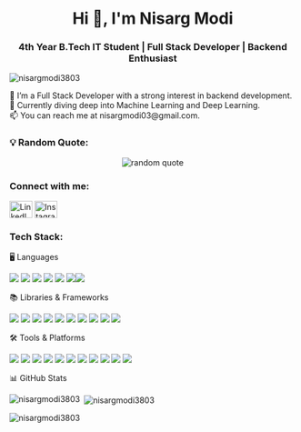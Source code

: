 <h1 align="center">Hi 👋, I'm Nisarg Modi</h1> <h3 align="center">4th Year B.Tech IT Student | Full Stack Developer | Backend Enthusiast</h3> <p align="left"> <img src="https://komarev.com/ghpvc/?username=nisargmodi3803&label=Profile%20views&color=0e75b6&style=flat" alt="nisargmodi3803" /> </p>
🔭 I’m a Full Stack Developer with a strong interest in backend development.<br>
🌱 Currently diving deep into Machine Learning and Deep Learning.<br>
📫 You can reach me at nisargmodi03@gmail.com.
<h3 align="left">💡 Random Quote:</h3> <p align="center"> <img src="https://quotes-github-readme.vercel.app/api?type=horizontal&theme=radical" alt="random quote" /> </p> <h3 align="left">Connect with me:</h3> <p align="left"> <a href="https://www.linkedin.com/in/nisarg-modi-b7b8a8222" target="blank"><img align="center" src="https://raw.githubusercontent.com/rahuldkjain/github-profile-readme-generator/master/src/images/icons/Social/linked-in-alt.svg" alt="LinkedIn" height="30" width="40" /></a> <a href="https://instagram.com/i_nisarg._003" target="blank"><img align="center" src="https://raw.githubusercontent.com/rahuldkjain/github-profile-readme-generator/master/src/images/icons/Social/instagram.svg" alt="Instagram" height="30" width="40" /></a> </p> <h3 align="left">Tech Stack:</h3>
🖥️ Languages
<p align="left"> <img src="https://img.shields.io/badge/C++-00599C?style=for-the-badge&logo=c%2B%2B&logoColor=white"/> <img src="https://img.shields.io/badge/CSS-1572B6?style=for-the-badge&logo=css3&logoColor=white"/> <img src="https://img.shields.io/badge/HTML-E34F26?style=for-the-badge&logo=html5&logoColor=white"/> <img src="https://img.shields.io/badge/Java-007396?style=for-the-badge&logo=java&logoColor=white"/> <img src="https://img.shields.io/badge/JavaScript-F7DF1E?style=for-the-badge&logo=javascript&logoColor=black"/> <img src="https://img.shields.io/badge/Python-3776AB?style=for-the-badge&logo=python&logoColor=white"/><img src="https://img.shields.io/badge/C%23-239120?style=for-the-badge&logo=c-sharp&logoColor=white"/>
</p> </p>
📚 Libraries & Frameworks
<p align="left">  <img src="https://img.shields.io/badge/Express.js-404D59?style=for-the-badge"/>  <img src="https://img.shields.io/badge/Node.js-339933?style=for-the-badge&logo=nodedotjs&logoColor=white"/> <img src="https://img.shields.io/badge/React-61DAFB?style=for-the-badge&logo=react&logoColor=black"/> <img src="https://img.shields.io/badge/Redux-764ABC?style=for-the-badge&logo=redux&logoColor=white"/>  <img src="https://img.shields.io/badge/Numpy-013243?style=for-the-badge&logo=numpy&logoColor=white"/> <img src="https://img.shields.io/badge/Pandas-150458?style=for-the-badge&logo=pandas&logoColor=white"/> <img src="https://img.shields.io/badge/Scikit_Learn-F7931E?style=for-the-badge&logo=scikit-learn&logoColor=white"/> <img src="https://img.shields.io/badge/TensorFlow-FF6F00?style=for-the-badge&logo=tensorflow&logoColor=white"/>  <img src="https://img.shields.io/badge/Spring%20Boot-6DB33F?style=for-the-badge&logo=spring-boot&logoColor=white"/>
  <img src="https://img.shields.io/badge/.NET-512BD4?style=for-the-badge&logo=dotnet&logoColor=white"/></p>
🛠️ Tools & Platforms
<p align="left">  <img src="https://img.shields.io/badge/GitHub-181717?style=for-the-badge&logo=github&logoColor=white"/> <img src="https://img.shields.io/badge/Vercel-000000?style=for-the-badge&logo=vercel&logoColor=white"/> <img src="https://img.shields.io/badge/MongoDB-47A248?style=for-the-badge&logo=mongodb&logoColor=white"/> <img src="https://img.shields.io/badge/MySQL-4479A1?style=for-the-badge&logo=mysql&logoColor=white"/> <img src="https://img.shields.io/badge/PostgreSQL-4169E1?style=for-the-badge&logo=postgresql&logoColor=white"/> <img src="https://img.shields.io/badge/Postman-FF6C37?style=for-the-badge&logo=postman&logoColor=white"/> <img src="https://img.shields.io/badge/Docker-2496ED?style=for-the-badge&logo=docker&logoColor=white"/> <img src="https://img.shields.io/badge/Kubernetes-326CE5?style=for-the-badge&logo=kubernetes&logoColor=white"/>  <img src="https://img.shields.io/badge/VS_Code-007ACC?style=for-the-badge&logo=visual-studio-code&logoColor=white"/> <img src="https://img.shields.io/badge/IntelliJ_IDEA-000000?style=for-the-badge&logo=intellij-idea&logoColor=white"/>  <img src="https://img.shields.io/badge/Android_Studio-3DDC84?style=for-the-badge&logo=android-studio&logoColor=white"/> </p>
📊 GitHub Stats
<p><img align="left" src="https://github-readme-stats.vercel.app/api/top-langs?username=nisargmodi3803&show_icons=true&locale=en&layout=compact" alt="nisargmodi3803" /></p> <p>&nbsp;<img align="center" src="https://github-readme-stats.vercel.app/api?username=nisargmodi3803&show_icons=true&locale=en" alt="nisargmodi3803" /></p> <p><img align="center" src="https://github-readme-streak-stats.herokuapp.com/?user=nisargmodi3803&" alt="nisargmodi3803" /></p>
